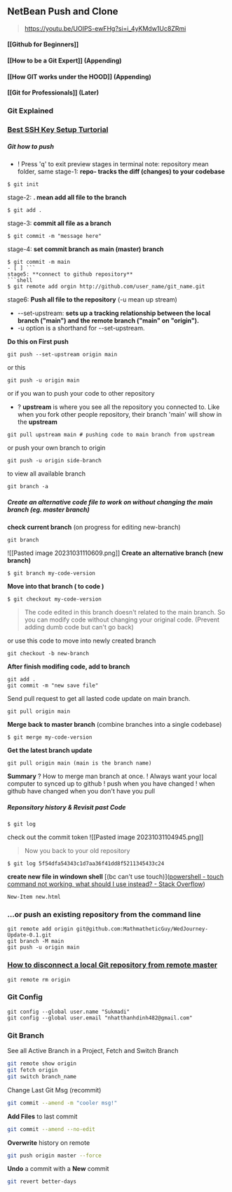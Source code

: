 ## **NetBean Push and Clone**
>https://youtu.be/UOIPS-ewFHg?si=i_4yKMdw1Uc8ZRmi


#### [[Github for Beginners]]

#### [[How to be a Git Expert]] (Appending)

#### [[How GIT works under the HOOD]] (Appending)

#### [[Git for Professionals]] (Later)

### Git Explained

### [Best SSH Key Setup Turtorial](https://youtu.be/8X4u9sca3Io?si=J_cTjg0rPRmwrV3N)

##### Git how to push 
+ ! Press 'q' to exit preview stages in terminal
note: repository mean folder, same 
stage-1: **repo- tracks the diff (changes) to your codebase**
```shell
$ git init
```
stage-2:  **. mean add all file to the branch** 
```shell
$ git add .
```
stage-3: **commit all file as a branch** 
```shell
$ git commit -m "message here"
```
stage-4: **set commit branch as main (master) branch** 
```shell
$ git commit -m main
- [ ] ```
stage5: **connect to github repository** 
```shell
$ git remote add orgin http://github.com/user_name/git_name.git
``` 
stage6: **Push all file to the repository**  (-u mean up stream)
+ --set-upstream: 
	**sets up a tracking relationship between the local branch ("main") and the remote branch ("main" on "origin").**
+ -u option is a shorthand for --set-upstream.

**Do this on First push**
```shell
git push --set-upstream origin main
```
or this
```shell
git push -u origin main
```
or if you wan to push your code to other repository
+ ? **upstream** is where you see all the repository you connected to. Like when you fork other people repository, their branch 'main' will show in the **upstream**
```shell
git pull upstream main # pushing code to main branch from upstream
```


or  push your own branch to origin
```shell
git push -u origin side-branch
```

to view all available branch
```shell
git branch -a
```

##### Create an alternative code file to work on without changing the main branch (eg. master branch)
**check current branch** (on progress for editing new-branch)
```shell
git branch
```
![[Pasted image 20231031110609.png]]
**Create an alternative branch (new branch)** 
```shell
$ git branch my-code-version
```
**Move into that branch ( to code )**
```shell
$ git checkout my-code-version
```
> The code edited in this branch doesn't related to the main branch. So you can modify code without changing your original code. (Prevent adding dumb code but can't go back)

or use this code to move into newly created branch 
```shell
git checkout -b new-branch
```

**After finish modifing code, add to branch** 
```shell
git add . 
git commit -m "new save file"
```
Send pull request to get all lasted code update on main branch. 
```shell
git pull origin main 
```


**Merge back to master branch** 
(combine branches into a single codebase)
```shell
$ git merge my-code-version
```
**Get the latest branch update**
```shell
git pull origin main (main is the branch name)
```

**Summary**
? How to merge man branch at once.
! Always want your local computer to synced up to github
! push when you have changed
! when github have changed when you don't have you pull


##### Reponsitory history & Revisit past Code
```shell
$ git log
```
check out the commit token
![[Pasted image 20231031104945.png]]
> Now you back to your old repository
```shell
$ git log 5f54dfa54343c1d7aa36f41dd8f5211345433c24
```

**create new file in windown shell** [(bc can't use touch)]([powershell - touch command not working, what should I use instead? - Stack Overflow](https://stackoverflow.com/questions/67659993/touch-command-not-working-what-should-i-use-instead))
```shell
New-Item new.html
```


### …or push an existing repository from the command line
```shell
git remote add origin git@github.com:MathmatheticGuy/WedJourney-Update-0.1.git
git branch -M main
git push -u origin main
```

### [How to disconnect a local Git repository from remote master](https://stackoverflow.com/questions/29583706/how-to-disconnect-a-local-git-repository-from-remote-master)
```shell
git remote rm origin
```


### Git Config 
```shell
git config --global user.name "Sukmadi"
git config --global user.email "nhatthanhdinh482@gmail.com"
```

### Git Branch
See all Active Branch in a Project, Fetch and Switch Branch 
```bash
git remote show origin
git fetch origin
git switch branch_name
```

Change Last Git Msg (recommit)
```bash
git commit --amend -m "cooler msg!"
```

**Add Files** to last commit
```bash
git commit --amend --no-edit
```

**Overwrite** history on remote 
```bash
git push origin master --force
```

**Undo** a commit with a **New** commit
```bash
git revert better-days
```

